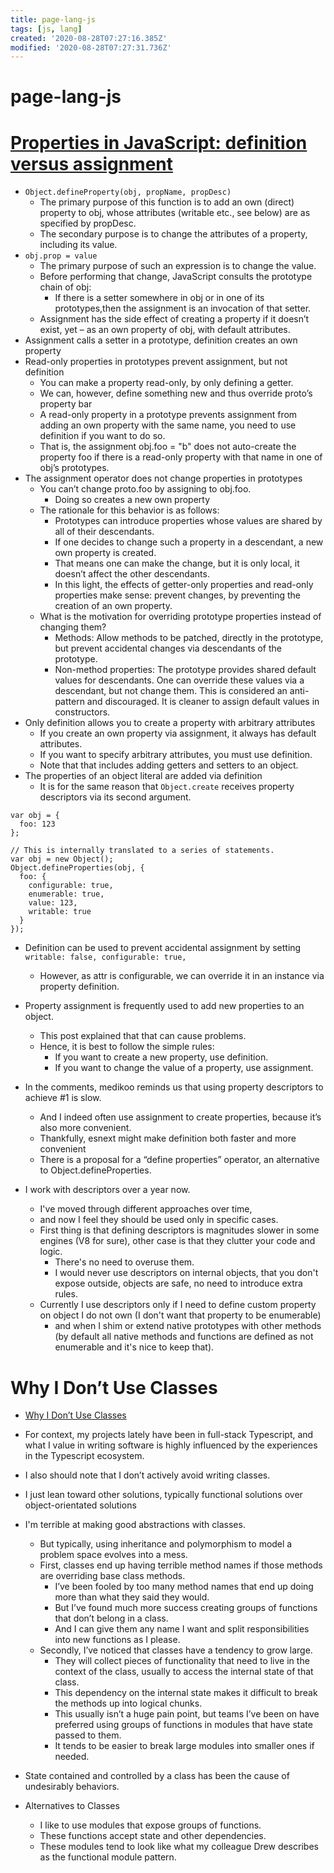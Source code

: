 ```yaml
---
title: page-lang-js
tags: [js, lang]
created: '2020-08-28T07:27:16.385Z'
modified: '2020-08-28T07:27:31.736Z'
---
```


# page-lang-js

# [Properties in JavaScript: definition versus assignment](https://2ality.com/2012/08/property-definition-assignment.html)

- `Object.defineProperty(obj, propName, propDesc)`
  - The primary purpose of this function is to add an own (direct) property to obj, whose attributes (writable etc., see below) are as specified by propDesc. 
  - The secondary purpose is to change the attributes of a property, including its value.
- `obj.prop = value`
  - The primary purpose of such an expression is to change the value. 
  - Before performing that change, JavaScript consults the prototype chain of obj: 
    - If there is a setter somewhere in obj or in one of its prototypes,then the assignment is an invocation of that setter. 
  - Assignment has the side effect of creating a property if it doesn’t exist, yet – as an own property of obj, with default attributes.
- Assignment calls a setter in a prototype, definition creates an own property
- Read-only properties in prototypes prevent assignment, but not definition
  - You can make a property read-only, by only defining a getter.
  - We can, however, define something new and thus override proto’s property bar
  - A read-only property in a prototype prevents assignment from adding an own property with the same name, you need to use definition if you want to do so. 
  - That is, the assignment obj.foo = "b" does not auto-create the property foo if there is a read-only property with that name in one of obj’s prototypes. 
- The assignment operator does not change properties in prototypes
  - You can’t change proto.foo by assigning to obj.foo. 
    - Doing so creates a new own property
  - The rationale for this behavior is as follows: 
    - Prototypes can introduce properties whose values are shared by all of their descendants. 
    - If one decides to change such a property in a descendant, a new own property is created. 
    - That means one can make the change, but it is only local, it doesn’t affect the other descendants. 
    - In this light, the effects of getter-only properties and read-only properties make sense: prevent changes, by preventing the creation of an own property. 
  - What is the motivation for overriding prototype properties instead of changing them?
    - Methods: Allow methods to be patched, directly in the prototype, but prevent accidental changes via descendants of the prototype.
    - Non-method properties: The prototype provides shared default values for descendants. One can override these values via a descendant, but not change them. This is considered an anti-pattern and discouraged. It is cleaner to assign default values in constructors.
- Only definition allows you to create a property with arbitrary attributes
  - If you create an own property via assignment, it always has default attributes. 
  - If you want to specify arbitrary attributes, you must use definition. 
  - Note that that includes adding getters and setters to an object.
- The properties of an object literal are added via definition
  - It is for the same reason that `Object.create` receives property descriptors via its second argument.

``` JS
var obj = {
  foo: 123
};

// This is internally translated to a series of statements.
var obj = new Object();
Object.defineProperties(obj, {
  foo: {
    configurable: true,
    enumerable: true,
    value: 123,
    writable: true
  }
});
```

- Definition can be used to prevent accidental assignment by setting `writable: false, configurable: true,`
  - However, as attr is configurable, we can override it in an instance via property definition.
- Property assignment is frequently used to add new properties to an object. 
  - This post explained that that can cause problems. 
  - Hence, it is best to follow the simple rules:
    - If you want to create a new property, use definition.
    - If you want to change the value of a property, use assignment.
- In the comments, medikoo reminds us that using property descriptors to achieve #1 is slow. 
  - And I indeed often use assignment to create properties, because it’s also more convenient. 
  - Thankfully, esnext might make definition both faster and more convenient
  - There is a proposal for a “define properties” operator, an alternative to Object.defineProperties. 

- I work with descriptors over a year now. 
  - I've moved through different approaches over time, 
  - and now I feel they should be used only in specific cases.
  - First thing is that defining descriptors is magnitudes slower in some engines (V8 for sure), other case is that they clutter your code and logic. 
    - There's no need to overuse them. 
    - I would never use descriptors on internal objects, that you don't expose outside, objects are safe, no need to introduce extra rules.
  - Currently I use descriptors only if I need to define custom property on object I do not own (I don't want that property to be enumerable) 
    - and when I shim or extend native prototypes with other methods (by default all native methods and functions are defined as not enumerable and it's nice to keep that).

# Why I Don’t Use Classes

- [Why I Don’t Use Classes](https://spin.atomicobject.com/2020/03/12/why-i-dont-use-classes/)

- For context, my projects lately have been in full-stack Typescript, and what I value in writing software is highly influenced by the experiences in the Typescript ecosystem. 
- I also should note that I don’t actively avoid writing classes. 
- I just lean toward other solutions, typically functional solutions over object-orientated solutions

- I'm terrible at making good abstractions with classes. 
  - But typically, using inheritance and polymorphism to model a problem space evolves into a mess. 
  - First, classes end up having terrible method names if those methods are overriding base class methods. 
    - I’ve been fooled by too many method names that end up doing more than what they said they would.
    -  But I’ve found much more success creating groups of functions that don’t belong in a class. 
    -  And I can give them any name I want and split responsibilities into new functions as I please.
  - Secondly, I’ve noticed that classes have a tendency to grow large. 
    - They will collect pieces of functionality that need to live in the context of the class, usually to access the internal state of that class. 
    - This dependency on the internal state makes it difficult to break the methods up into logical chunks.
    - This usually isn’t a huge pain point, but teams I’ve been on have preferred using groups of functions in modules that have state passed to them. 
    - It tends to be easier to break large modules into smaller ones if needed.
- State contained and controlled by a class has been the cause of undesirably behaviors. 

- Alternatives to Classes
  - I like to use modules that expose groups of functions. 
  - These functions accept state and other dependencies. 
  - These modules tend to look like what my colleague Drew describes as the functional module pattern.
